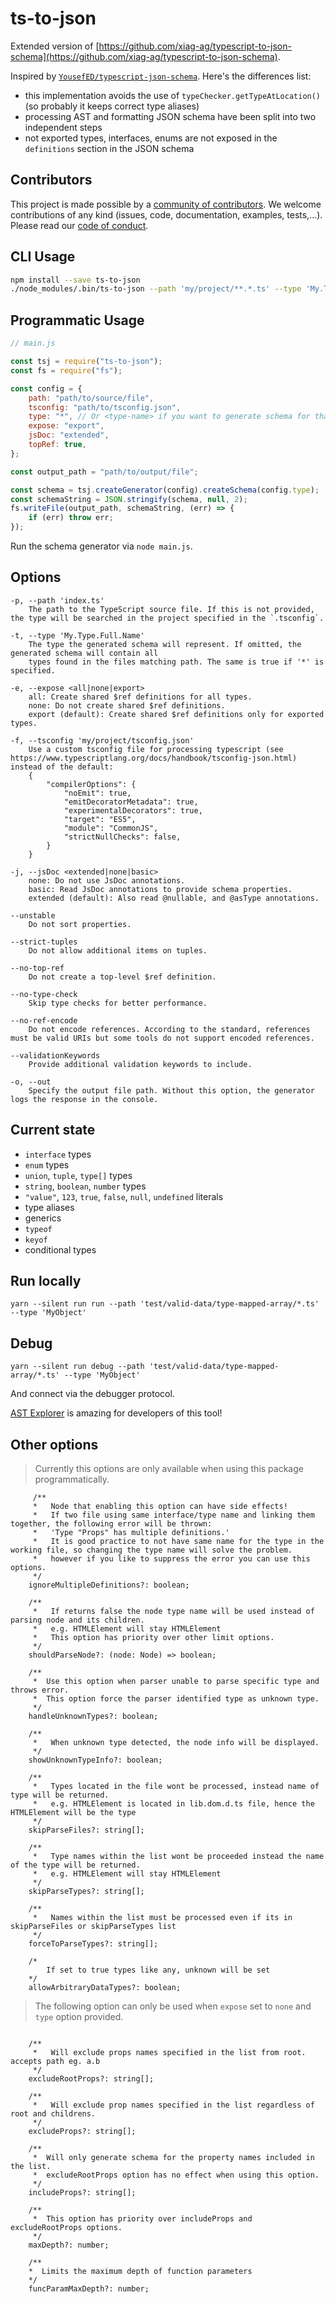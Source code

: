 # ts-to-json

Extended version of [https://github.com/xiag-ag/typescript-to-json-schema](https://github.com/xiag-ag/typescript-to-json-schema).

Inspired by [`YousefED/typescript-json-schema`](https://github.com/YousefED/typescript-json-schema). Here's the differences list:

-   this implementation avoids the use of `typeChecker.getTypeAtLocation()` (so probably it keeps correct type aliases)
-   processing AST and formatting JSON schema have been split into two independent steps
-   not exported types, interfaces, enums are not exposed in the `definitions` section in the JSON schema

## Contributors

This project is made possible by a [community of contributors](https://github.com/vega/ts-json-schema-generator/graphs/contributors). We welcome contributions of any kind (issues, code, documentation, examples, tests,...). Please read our [code of conduct](https://github.com/vega/vega/blob/master/CODE_OF_CONDUCT.md).

## CLI Usage

```bash
npm install --save ts-to-json
./node_modules/.bin/ts-to-json --path 'my/project/**.*.ts' --type 'My.Type.Full.Name'
```

## Programmatic Usage

```js
// main.js

const tsj = require("ts-to-json");
const fs = require("fs");

const config = {
    path: "path/to/source/file",
    tsconfig: "path/to/tsconfig.json",
    type: "*", // Or <type-name> if you want to generate schema for that one type only
    expose: "export",
    jsDoc: "extended",
    topRef: true,
};

const output_path = "path/to/output/file";

const schema = tsj.createGenerator(config).createSchema(config.type);
const schemaString = JSON.stringify(schema, null, 2);
fs.writeFile(output_path, schemaString, (err) => {
    if (err) throw err;
});
```

Run the schema generator via `node main.js`.

## Options

```
-p, --path 'index.ts'
    The path to the TypeScript source file. If this is not provided, the type will be searched in the project specified in the `.tsconfig`.

-t, --type 'My.Type.Full.Name'
    The type the generated schema will represent. If omitted, the generated schema will contain all
    types found in the files matching path. The same is true if '*' is specified.

-e, --expose <all|none|export>
    all: Create shared $ref definitions for all types.
    none: Do not create shared $ref definitions.
    export (default): Create shared $ref definitions only for exported types.

-f, --tsconfig 'my/project/tsconfig.json'
    Use a custom tsconfig file for processing typescript (see https://www.typescriptlang.org/docs/handbook/tsconfig-json.html) instead of the default:
    {
        "compilerOptions": {
            "noEmit": true,
            "emitDecoratorMetadata": true,
            "experimentalDecorators": true,
            "target": "ES5",
            "module": "CommonJS",
            "strictNullChecks": false,
        }
    }

-j, --jsDoc <extended|none|basic>
    none: Do not use JsDoc annotations.
    basic: Read JsDoc annotations to provide schema properties.
    extended (default): Also read @nullable, and @asType annotations.

--unstable
    Do not sort properties.

--strict-tuples
    Do not allow additional items on tuples.

--no-top-ref
    Do not create a top-level $ref definition.

--no-type-check
    Skip type checks for better performance.

--no-ref-encode
    Do not encode references. According to the standard, references must be valid URIs but some tools do not support encoded references.

--validationKeywords
    Provide additional validation keywords to include.

-o, --out
    Specify the output file path. Without this option, the generator logs the response in the console.
```

## Current state

-   `interface` types
-   `enum` types
-   `union`, `tuple`, `type[]` types
-   `string`, `boolean`, `number` types
-   `"value"`, `123`, `true`, `false`, `null`, `undefined` literals
-   type aliases
-   generics
-   `typeof`
-   `keyof`
-   conditional types

## Run locally

`yarn --silent run run --path 'test/valid-data/type-mapped-array/*.ts' --type 'MyObject'`

## Debug

`yarn --silent run debug --path 'test/valid-data/type-mapped-array/*.ts' --type 'MyObject'`

And connect via the debugger protocol.

[AST Explorer](https://astexplorer.net/) is amazing for developers of this tool!

## Other options

> Currently this options are only available when using this package programmatically.

```
     /**
     *   Node that enabling this option can have side effects!
     *   If two file using same interface/type name and linking them together, the following error will be thrown:
     *   'Type "Props" has multiple definitions.'
     *   It is good practice to not have same name for the type in the working file, so changing the type name will solve the problem.
     *   however if you like to suppress the error you can use this options.
     */
    ignoreMultipleDefinitions?: boolean;

    /**
     *   If returns false the node type name will be used instead of parsing node and its children.
     *   e.g. HTMLElement will stay HTMLElement
     *   This option has priority over other limit options.
     */
    shouldParseNode?: (node: Node) => boolean;

    /**
     *  Use this option when parser unable to parse specific type and throws error.
     *  This option force the parser identified type as unknown type.
     */
    handleUnknownTypes?: boolean;

    /**
     *   When unknown type detected, the node info will be displayed.
     */
    showUnknownTypeInfo?: boolean;

    /**
     *   Types located in the file wont be processed, instead name of type will be returned.
     *   e.g. HTMLElement is located in lib.dom.d.ts file, hence the HTMLElement will be the type
     */
    skipParseFiles?: string[];

    /**
     *   Type names within the list wont be proceeded instead the name of the type will be returned.
     *   e.g. HTMLElement will stay HTMLElement
     */
    skipParseTypes?: string[];

    /**
     *   Names within the list must be processed even if its in skipParseFiles or skipParseTypes list
     */
    forceToParseTypes?: string[];

    /*
        If set to true types like any, unknown will be set
    */
    allowArbitraryDataTypes?: boolean;

```

> The following option can only be used when `expose` set to `none` and `type` option provided.

```

    /**
     *   Will exclude props names specified in the list from root. accepts path eg. a.b
     */
    excludeRootProps?: string[];

    /**
     *   Will exclude prop names specified in the list regardless of root and childrens.
     */
    excludeProps?: string[];

    /**
     *  Will only generate schema for the property names included in the list.
     *  excludeRootProps option has no effect when using this option.
     */
    includeProps?: string[];

    /**
     *  This option has priority over includeProps and excludeRootProps options.
     */
    maxDepth?: number;

    /**
    *  Limits the maximum depth of function parameters
    */
    funcParamMaxDepth?: number;

```
